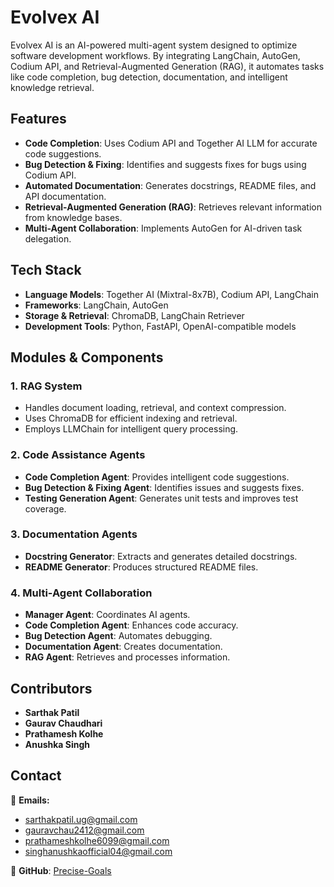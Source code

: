 # Evolvex AI

Evolvex AI is an AI-powered multi-agent system designed to optimize software development workflows. By integrating LangChain, AutoGen, Codium API, and Retrieval-Augmented Generation (RAG), it automates tasks like code completion, bug detection, documentation, and intelligent knowledge retrieval.

## Features

- **Code Completion**: Uses Codium API and Together AI LLM for accurate code suggestions.
- **Bug Detection & Fixing**: Identifies and suggests fixes for bugs using Codium API.
- **Automated Documentation**: Generates docstrings, README files, and API documentation.
- **Retrieval-Augmented Generation (RAG)**: Retrieves relevant information from knowledge bases.
- **Multi-Agent Collaboration**: Implements AutoGen for AI-driven task delegation.

## Tech Stack

- **Language Models**: Together AI (Mixtral-8x7B), Codium API, LangChain
- **Frameworks**: LangChain, AutoGen
- **Storage & Retrieval**: ChromaDB, LangChain Retriever
- **Development Tools**: Python, FastAPI, OpenAI-compatible models

## Modules & Components

### 1. RAG System

- Handles document loading, retrieval, and context compression.
- Uses ChromaDB for efficient indexing and retrieval.
- Employs LLMChain for intelligent query processing.

### 2. Code Assistance Agents

- **Code Completion Agent**: Provides intelligent code suggestions.
- **Bug Detection & Fixing Agent**: Identifies issues and suggests fixes.
- **Testing Generation Agent**: Generates unit tests and improves test coverage.

### 3. Documentation Agents

- **Docstring Generator**: Extracts and generates detailed docstrings.
- **README Generator**: Produces structured README files.

### 4. Multi-Agent Collaboration

- **Manager Agent**: Coordinates AI agents.
- **Code Completion Agent**: Enhances code accuracy.
- **Bug Detection Agent**: Automates debugging.
- **Documentation Agent**: Creates documentation.
- **RAG Agent**: Retrieves and processes information.

## Contributors

- **Sarthak Patil**
- **Gaurav Chaudhari**
- **Prathamesh Kolhe**
- **Anushka Singh**

## Contact

📧 **Emails:**

- sarthakpatil.ug@gmail.com
- gauravchau2412@gmail.com
- prathameshkolhe6099@gmail.com
- singhanushkaofficial04@gmail.com

📌 **GitHub**: [Precise-Goals](https://github.com/Precise-Goals)
